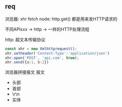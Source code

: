 ## req
浏览器: xhr fetch
node: http.get()
都是用来发HTTP请求的

不同APIxxx -> http -> 一样的HTTP处理流程

http: 超文本传输协议

```js
const xhr = new Xmlhttprequest();
xhr.setheader('Content-Type':'application/json')
xhr.open('POST', 'api.com', true);
xhr.send({a:1, b:2})
```
浏览器拼接报文
 报文
 - 头部
 - 首部
 - \r\n
 - 实体

